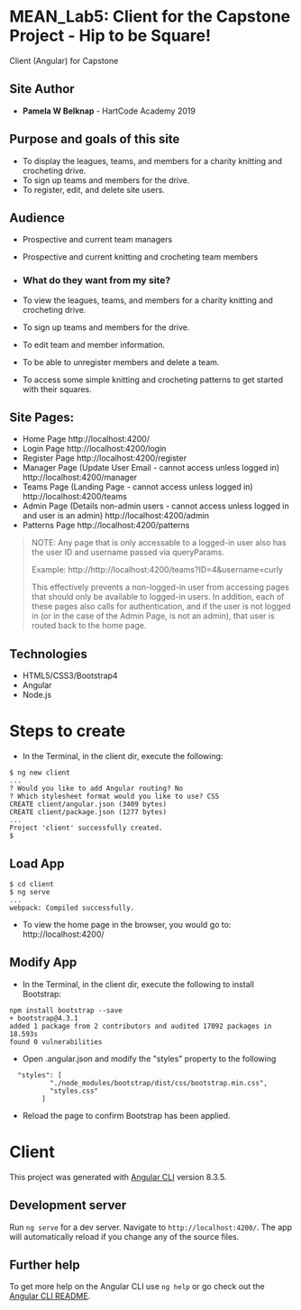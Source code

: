 # MEAN_Lab5: Client for the Capstone Project - Hip to be Square!
Client (Angular) for Capstone 

## Site Author
* **Pamela W Belknap** - HartCode Academy 2019

## Purpose and goals of this site
- To display the leagues, teams, and members for a charity knitting and crocheting drive.
- To sign up teams and members for the drive.
- To register, edit, and delete site users. 

## Audience
- Prospective and current team managers
- Prospective and current knitting and crocheting team members  

- ### What do they want from my site?
- To view the leagues, teams, and members for a charity knitting and crocheting drive.
- To sign up teams and members for the drive.
- To edit team and member information.
- To be able to unregister members and delete a team.
- To access some simple knitting and crocheting patterns to get started with their squares.

## Site Pages:
- Home Page 
http://localhost:4200/
- Login Page
http://localhost:4200/login
- Register Page
http://localhost:4200/register
- Manager Page (Update User Email - cannot access unless logged in)
http://localhost:4200/manager
- Teams Page (Landing Page - cannot access unless logged in)
http://localhost:4200/teams
- Admin Page (Details non-admin users - cannot access unless logged in and user is an admin)
http://localhost:4200/admin
- Patterns Page
http://localhost:4200/patterns

> NOTE: Any page that is only accessable to a logged-in user also has
> the user ID and username passed via queryParams.  
>
> Example:
> http://http://localhost:4200/teams?ID=4&username=curly
> 
> This effectively prevents a non-logged-in user from accessing pages
> that should only be available to logged-in users.  In addition, each of these
> pages also calls for authentication, and if the user is not logged in (or in the 
> case of the Admin Page, is not an admin), that user is routed back to the home page.
>

## Technologies
- HTML5/CSS3/Bootstrap4
- Angular
- Node.js

# Steps to create
+ In the Terminal, in the client dir, execute the following:
```
$ ng new client
...
? Would you like to add Angular routing? No
? Which stylesheet format would you like to use? CSS
CREATE client/angular.json (3409 bytes)
CREATE client/package.json (1277 bytes)
...
Project 'client' successfully created.
$ 
```

## Load App
```
$ cd client
$ ng serve
...
webpack: Compiled successfully.
```
- To view the home page in the browser, you would go to:
http://localhost:4200/

## Modify App 
+ In the Terminal, in the client dir, execute the following to install Bootstrap:
```
npm install bootstrap --save
+ bootstrap@4.3.1
added 1 package from 2 contributors and audited 17092 packages in 18.593s
found 0 vulnerabilities
```

+ Open .angular.json and modify the "styles" property to the following

```
  "styles": [
          "./node_modules/bootstrap/dist/css/bootstrap.min.css",
          "styles.css"
        ]
```

+ Reload the page to confirm Bootstrap has been applied.

# Client

This project was generated with [Angular CLI](https://github.com/angular/angular-cli) version 8.3.5.

## Development server

Run `ng serve` for a dev server. Navigate to `http://localhost:4200/`. The app will automatically reload if you change any of the source files.

## Further help

To get more help on the Angular CLI use `ng help` or go check out the [Angular CLI README](https://github.com/angular/angular-cli/blob/master/README.md).
